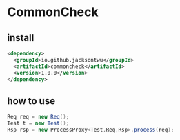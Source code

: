 # CommonCheck

## install
```xml
<dependency>
  <groupId>io.github.jacksontwu</groupId>
  <artifactId>commoncheck</artifactId>
  <version>1.0.0</version>
</dependency>
```

## how to use
```java
Req req = new Req();
Test t = new Test();
Rsp rsp = new ProcessProxy<Test,Req,Rsp>.process(req);
```
